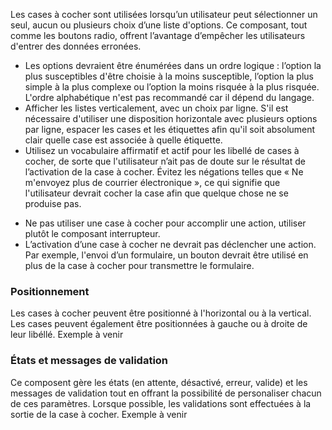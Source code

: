Les cases à cocher sont utilisées lorsqu’un utilisateur peut sélectionner un seul, aucun ou plusieurs choix d’une liste d'options. Ce composant, tout comme les <modul-go name="m-radio-group">boutons radio</modul-go>, offrent l’avantage d’empêcher les utilisateurs d'entrer des données erronées.

<modul-do>
    <ul>
        <li>Les options devraient être énumérées dans un ordre logique&nbsp;: l’option la plus susceptibles d'être choisie à la moins susceptible, l’option la plus simple à la plus complexe ou l’option la moins risquée à la plus risquée. L'ordre alphabétique n'est pas recommandé car il dépend du langage.</li>
        <li>Afficher les listes verticalement, avec un choix par ligne. S'il est nécessaire d'utiliser une disposition horizontale avec plusieurs options par ligne, espacer les cases et les étiquettes afin qu'il soit absolument clair quelle case est associée à quelle étiquette.</li>
        <li>Utilisez un vocabulaire affirmatif et actif pour les libellé de cases à cocher, de sorte que l'utilisateur n’ait pas de doute sur le résultat de l’activation de la case à cocher. Évitez les négations telles que «&nbsp;Ne m'envoyez plus de courrier électronique&nbsp;», ce qui signifie que l'utilisateur devrait cocher la case afin que quelque chose ne se produise pas.</li>
    </ul>
</modul-do>

<modul-dont>
    <ul>
        <li>Ne pas utiliser une case à cocher pour accomplir une action, utiliser plutôt le composant <modul-go name="m-switch">interrupteur</modul-go>.</li>
        <li>L’activation d’une case à cocher ne devrait pas déclencher une action. Par exemple, l'envoi d’un formulaire, un <modul-go name="m-button">bouton</modul-go> devrait être utilisé en plus de la case à cocher pour transmettre le formulaire.</li>
    </ul>
</modul-dont>

### Positionnement
Les cases à cocher peuvent être positionné à l'horizontal ou à la vertical. Les cases peuvent également être positionnées à gauche ou à droite de leur libéllé.
<m-message class="m-u--margin-top" skin="light" state="information">Exemple à venir</m-message>

### États et messages de validation
Ce composent gère les états (en attente, désactivé, erreur, valide) et les messages de validation tout en offrant la possibilité de personaliser chacun de ces paramètres. Lorsque possible, les validations sont effectuées à la sortie de la case à cocher.
<m-message class="m-u--margin-top" skin="light" state="information">Exemple à venir</m-message>